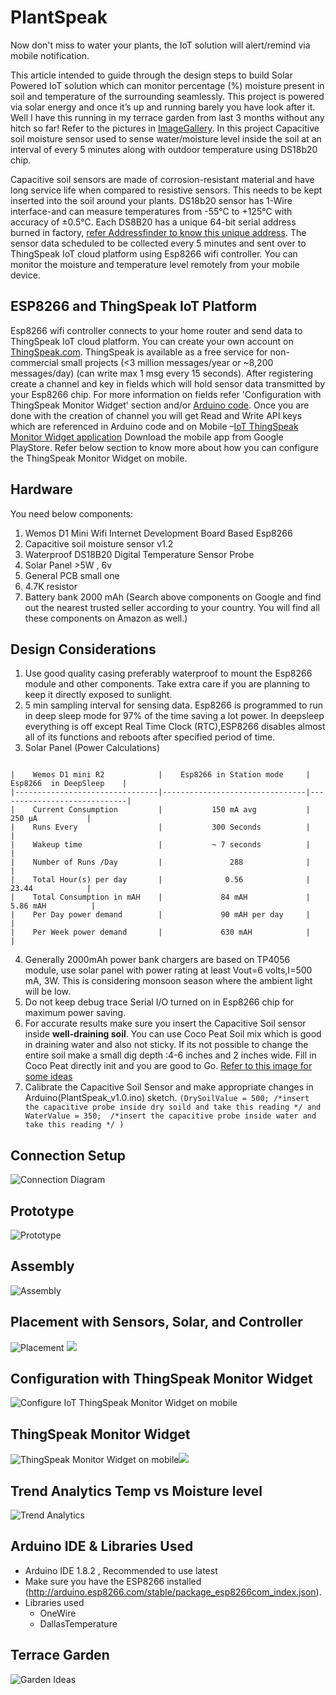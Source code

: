 # PlantSpeak
Now don't miss to water your plants, the IoT solution will alert/remind via mobile notification.

This article intended to guide through the design  steps to build Solar Powered IoT solution which can monitor percentage (%) moisture present in soil and temperature of the surrounding seamlessly. This project is powered via solar energy and once it’s up and running barely you have look after it. Well I have this running in my terrace garden from last 3 months without any hitch so far! Refer to the pictures in [ImageGallery](https://github.com/sujeet-ssv/iot_measure_moisture_level/tree/master/ImageGallery). In this project Capacitive soil moisture sensor used to sense water/moisture level inside the soil at an interval of every 5 minutes along with outdoor temperature using DS18b20 chip. 

Capacitive soil sensors are made of corrosion-resistant material and have long service life when compared to resistive sensors. This needs to be kept inserted into the soil around your plants. DS18b20 sensor has  1-Wire interface-and can measure temperatures from -55°C to +125°C with accuracy of ±0.5°C. Each DS8B20 has a unique 64-bit serial address burned in factory, [refer Addressfinder to know this unique address](https://github.com/sujeet-ssv/iot_measure_moisture_level/tree/master/AddressFinder). The sensor data scheduled to be collected every 5 minutes and sent over to ThingSpeak IoT cloud platform using Esp8266 wifi controller. You can monitor the moisture and temperature level remotely from your mobile device.

## ESP8266 and ThingSpeak IoT Platform
Esp8266 wifi controller connects to your home router and send data to ThingSpeak IoT cloud platform.  You can create your own account on [ThingSpeak.com](https://thingspeak.com/). ThingSpeak is available as a free service for non-commercial small projects (<3 million messages/year or ~8,200 messages/day) (can write max 1 msg every 15 seconds). After registering create a channel and key in fields which will hold sensor data transmitted by your Esp8266 chip. For more information on fields refer 'Configuration with ThingSpeak Monitor Widget' section and/or [Arduino code](https://github.com/sujeet-ssv/iot_measure_moisture_level/raw/master/PlantSpeak_v1.0.ino). Once you are done with the creation of channel you will get Read and Write API keys which are referenced in Arduino code and on Mobile –[IoT ThingSpeak Monitor Widget application](https://play.google.com/store/apps/details?id=ua.livi.thingspeakmonitor&hl=en_US) Download the mobile app from Google PlayStore. Refer below section to know more about how you can configure the ThingSpeak Monitor Widget on mobile.

## Hardware
You need below components:
1. Wemos D1 Mini Wifi Internet Development Board Based Esp8266 
2. Capacitive soil moisture sensor v1.2
3. Waterproof DS18B20 Digital Temperature Sensor Probe
4. Solar Panel >5W , 6v
5. General PCB small one
6. 4.7K resistor 
7. Battery bank 2000 mAh
(Search above components on Google and find out the nearest trusted seller according to your country. You will find all these components on Amazon as well.)


## Design Considerations
1. Use good quality casing preferably waterproof to mount the Esp8266 module and other components. Take extra care if you are planning to keep it directly exposed to sunlight. 
2. 5 min sampling interval for sensing data. Esp8266 is programmed to run in deep sleep mode for 97% of the time saving a lot power. In deepsleep everything is off except Real Time Clock (RTC),ESP8266 disables almost all of its functions and reboots after specified period of time.
3. Solar Panel  (Power Calculations)
```

|    Wemos D1 mini R2            |    Esp8266 in Station mode     |    Esp8266  in DeepSleep    |
|--------------------------------|--------------------------------|-----------------------------|
|    Current Consumption         |           150 mA avg           |            250 µA           |
|    Runs Every                  |           300 Seconds          |                             |
|    Wakeup time                 |           ~ 7 seconds          |                             |
|    Number of Runs /Day         |               288              |                             |
|    Total Hour(s) per day       |              0.56              |            23.44            |
|    Total Consumption in mAH    |             84 mAH             |           5.86 mAH          |
|    Per Day power demand        |             90 mAH per day     |                             |
|    Per Week power demand       |             630 mAH            |                             |
```
4. Generally 2000mAh power bank chargers are based on TP4056 module, use solar panel with power rating at least  Vout=6 volts,I=500 mA, 3W. This is considering monsoon season where the ambient light will be low. 
5. Do not keep debug trace Serial  I/O turned on in Esp8266 chip for maximum power saving.
6. For accurate results make sure you insert the Capacitive Soil sensor inside <b>well-draining soil</b>. You can use Coco Peat Soil mix which is good in draining water and also not sticky. If its not possible to change the entire soil make a small dig depth :4-6 inches and 2 inches wide. Fill in Coco Peat directly init and you are good to Go. [Refer to this image for some ideas](https://github.com/sujeet-ssv/iot_measure_moisture_level/raw/master/ImageGallery/cocopeat-filler.jpg)
7. Calibrate the Capacitive Soil Sensor and make appropriate changes in Arduino(PlantSpeak_v1.0.ino) sketch. ``` (DrySoilValue = 500; /*insert the capacitive probe inside dry soild and take this reading */ and WaterValue = 350;  /*insert the capacitive probe inside water and take this reading */ ) ```

## Connection Setup
![Connection Diagram][conn]

## Prototype
![Prototype][proto]

## Assembly
![Assembly][assembly]

## Placement with Sensors, Solar, and Controller
![Placement][placement] ![][solar]

## Configuration with ThingSpeak Monitor Widget
![Configure IoT ThingSpeak Monitor Widget on mobile][mobile-configure]

## ThingSpeak Monitor Widget
![ThingSpeak Monitor Widget on mobile][widget]![][widget2]

## Trend Analytics Temp vs Moisture level
![Trend Analytics][trend]

## Arduino IDE & Libraries Used
- Arduino IDE 1.8.2 , Recommended to use latest
- Make sure you have the ESP8266 installed (http://arduino.esp8266.com/stable/package_esp8266com_index.json).
- Libraries used
   - OneWire
   - DallasTemperature
   
## Terrace Garden
![Garden Ideas][garden]

[conn]: https://github.com/sujeet-ssv/iot_measure_moisture_level/raw/master/ImageGallery/Connection.JPG
[cocopeat]:https://github.com/sujeet-ssv/iot_measure_moisture_level/raw/master/ImageGallery/cocopeat-filler.jpg
[mobile-configure]: https://github.com/sujeet-ssv/iot_measure_moisture_level/raw/master/ImageGallery/configure.jpg
[widget]: https://github.com/sujeet-ssv/iot_measure_moisture_level/raw/master/ImageGallery/mobile-notification.jpg
[widget2]: https://github.com/sujeet-ssv/iot_measure_moisture_level/raw/master/ImageGallery/widget2.jpg
[trend]: https://github.com/sujeet-ssv/iot_measure_moisture_level/raw/master/ImageGallery/trend_analytics.jpg
[proto]: https://github.com/sujeet-ssv/iot_measure_moisture_level/raw/master/ImageGallery/prototype.jpg
[placement]: https://github.com/sujeet-ssv/iot_measure_moisture_level/raw/master/ImageGallery/assembly-all.jpg
[assembly]: https://github.com/sujeet-ssv/iot_measure_moisture_level/raw/master/ImageGallery/assembly.jpg
[garden]: https://github.com/sujeet-ssv/iot_measure_moisture_level/raw/master/ImageGallery/Garden.jpg
[solar]: https://github.com/sujeet-ssv/iot_measure_moisture_level/raw/master/ImageGallery/solar.jpg

